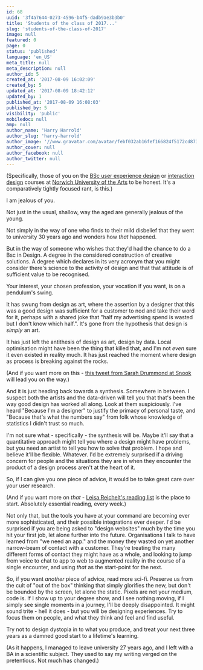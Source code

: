 ```yaml
---
id: 68
uuid: '3f4a7644-0273-4596-b4f5-dadb9ae3b3b0'
title: 'Students of the class of 2017...'
slug: 'students-of-the-class-of-2017'
image: null
featured: 0
page: 0
status: 'published'
language: 'en_US'
meta_title: null
meta_description: null
author_id: 5
created_at: '2017-08-09 16:02:09'
created_by: 5
updated_at: '2017-08-09 18:42:12'
updated_by: 1
published_at: '2017-08-09 16:08:03'
published_by: 5
visibility: 'public'
mobiledoc: null
amp: null
author_name: 'Harry Harrold'
author_slug: 'harry-harrold'
author_image: '//www.gravatar.com/avatar/febf032ab16fef166824f5172cd87393?s=250&d=mm&r=x'
author_cover: null
author_facebook: null
author_twitter: null
---
```


(Specifically, those of you on the [BSc user experience design](http://www.nua.ac.uk/bsc-user-experience-design/) or [interaction design](http://www.nua.ac.uk/bsc-interaction-design/) courses at [Norwich University of the Arts](http://www.nua.ac.uk/) to be honest. It's a comparatively tightly focused rant, is this.)

I am jealous of you.

Not just in the usual, shallow, way the aged are generally jealous of the young.

Not simply in the way of one who finds to their mild disbelief that they went to university 30 years ago and wonders how _that_ happened.

But in the way of someone who wishes that they'd had the chance to do a Bsc in Design. A degree in the considered construction of creative solutions. A degree which declares in its very acronym that you might consider there's science to the activity of design and that that attitude is of sufficient value to be recognised.

Your interest, your chosen profession, your vocation if you want, is on a pendulum's swing.

It has swung from design as art, where the assertion by a designer that this was a good design was sufficient for a customer to nod and take their word for it, perhaps with a shared joke that "half my advertising spend is wasted but I don't know which half.". It's gone from the hypothesis that design is _simply_ an art.

It has just left the antithesis of design as art, design by data. Local optimisation might have been the thing that killed that, and I'm not _even_ sure it even existed in reality much. It has just reached the moment where design as process is breaking against the rocks.

(And if you want more on this - [this tweet from Sarah Drummond at Snook](https://twitter.com/rufflemuffin/status/887071723367145472) will lead you on the way.)

And it is just heading back towards a synthesis. Somewhere in between. I suspect both the artists and the data-driven will tell you that that's been the way good design has worked all along. Look at them suspiciously. I've heard "Because I'm a designer" to justify the primacy of personal taste, and "Because that's what the numbers say" from folk whose knowledge of statistics I didn't trust so much.

I'm not sure what - specifically - the synthesis will be. Maybe it'll say that a quantitative approach might tell you where a design might have problems, but you need an artist to tell you how to solve that problem. I hope and believe it'll be flexible. Whatever. I'd be extremely surprised if a driving concern for people and the situations they are in when they encounter the product of a design process aren't at the heart of it.

So, if I can give you one piece of advice, it would be to take great care over your user research.

(And if you want more on _that_ - [Leisa Reichelt's reading list](http://tinyletter.com/leisa) is the place to start. Absolutely essential reading, every week.)

Not only that, but the tools you have at your command are becoming ever more sophisticated, and their possible integrations ever deeper. I'd be surprised if you are being asked to "design websites" much by the time you hit your first job, let alone further into the future. Organisations I talk to have learned from "we need an app." and the money they wasted on yet another narrow-beam of contact with a customer. They're treating the many different forms of contact they might have as a whole, and looking to jump from voice to chat to app to web to augmented reality in the course of a single encounter, and using _that_ as the start-point for the next.

So, if you want _another_ piece of advice, read more sci-fi. Preserve us from the cult of "out of the box" thinking that simply glorifies the new, but don't be bounded by the screen, let alone the static. Pixels are not your medium, code is. If I show up to your degree show, and I see nothing moving, if I simply see single moments in a journey, I'll be deeply disappointed. It might sound trite - hell it does - but you will be designing experiences. Try to focus them on people, and what they think and feel and find useful.

Try not to design dystopia in to what you produce, and treat your next three years as a damned good start to a lifetime's learning.

(As it happens, I managed to leave university 27 years ago, and I left with a BA in a scientific subject. They used to say my writing verged on the pretentious. Not much has changed.)
